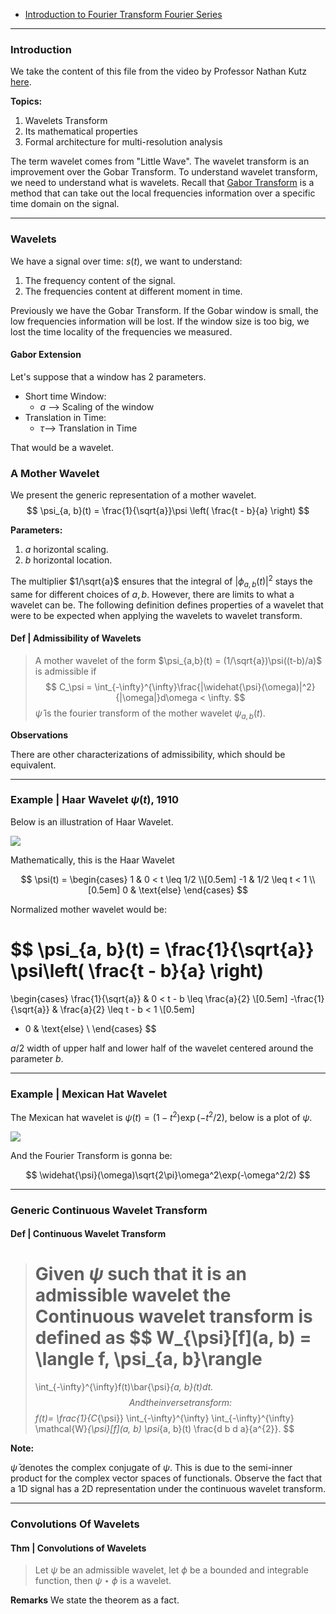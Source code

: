 - [Introduction to Fourier Transform Fourier Series](Introduction%20to%20Fourier%20Transform%20Fourier%20Series.md)

---
### **Introduction**

We take the content of this file from the video by Professor Nathan Kutz [here](https://www.youtube.com/watch?v=ViZYXxuxUKA). 

**Topics:** 
1. Wavelets Transform
2. Its mathematical properties
3. Formal architecture for multi-resolution analysis

The term wavelet comes from "Little Wave". 
The wavelet transform is an improvement over the Gobar Transform. 
To understand wavelet transform, we need to understand what is wavelets. Recall that [Gabor Transform](Gabor%20Transform.md) is a method that can take out the local frequencies information over a specific time domain on the signal. 

---
### **Wavelets**

We have a signal over time: $s(t)$, we want to understand: 
1. The frequency content of the signal. 
2. The frequencies content at different moment in time. 

Previously we have the Gobar Transform. 
If the Gobar window is small, the low frequencies information will be lost.
If the window size is too big, we lost the time locality of the frequencies we measured. 

#### **Gabor Extension**
Let's suppose that a window has 2 parameters. 
- Short time Window: 
	- $a$ --> Scaling of the window
- Translation in Time: 
	- $\tau$--> Translation in Time

That would be a wavelet. 
 
 
### **A Mother Wavelet**

We present the generic representation of a mother wavelet. 
$$
\psi_{a, b}(t) = \frac{1}{\sqrt{a}}\psi
\left( 
\frac{t - b}{a}
\right)
$$


**Parameters:**
1. $a$ horizontal scaling. 
2. $b$ horizontal location.

The multiplier $1/\sqrt{a}$ ensures that the integral of $|\phi_{a,b}(t)|^2$ stays the same for different choices of $a, b$. 
However, there are limits to what a wavelet can be. 
The following definition defines properties of a wavelet that were to be expected when applying the wavelets to wavelet transform. 

#### **Def | Admissibility of Wavelets**
> A mother wavelet of the form $\psi_{a,b}(t) = (1/\sqrt{a})\psi((t-b)/a)$ is admissible if 
> $$
>	C_\psi = 
> 	\int_{-\infty}^{\infty}\frac{|\widehat{\psi}(\omega)|^2}{|\omega|}d\omega < \infty.
> $$
> $\widehat\psi$ is the fourier transform of the mother wavelet $\psi_{a,b}(t)$. 

**Observations**

There are other characterizations of admissibility, which should be equivalent. 

---
### **Example | Haar Wavelet $\psi(t)$, 1910**

Below is an illustration of Haar Wavelet. 

![](https://upload.wikimedia.org/wikipedia/commons/thumb/a/a0/Haar_wavelet.svg/1280px-Haar_wavelet.svg.png?1610063537958=600)


Mathematically, this is the Haar Wavelet
 
$$
	\psi(t) =
	\begin{cases}
		1 & 0 < t \leq  1/2
		\\[0.5em]
		-1 & 1/2 \leq t < 1
		\\[0.5em]
		0 & \text{else}
	\end{cases}
$$

Normalized mother wavelet would be: 

$$
\psi_{a, b}(t) =
\frac{1}{\sqrt{a}}
\psi\left(
\frac{t - b}{a}
\right)
=
\begin{cases}
\frac{1}{\sqrt{a}} & 0 < t - b \leq \frac{a}{2} \\[0.5em] 
-\frac{1}{\sqrt{a}} & \frac{a}{2} \leq t - b < 1 \\[0.5em]
- 0 & \text{else} \\
\end{cases}
$$

$a/2$ width of upper half and lower half of the wavelet centered around the parameter $b$. 




---
### **Example | Mexican Hat Wavelet** 

The Mexican hat wavelet is $\psi(t) = (1 - t^2) \exp(-t^2/2)$, below is a plot of $\psi$. 
	 
![](https://upload.wikimedia.org/wikipedia/commons/thumb/0/08/MexicanHatMathematica.svg/640px-MexicanHatMathematica.svg.png)

And the Fourier Transform is gonna be: 

$$
\widehat{\psi}(\omega)\sqrt{2\pi}\omega^2\exp(-\omega^2/2)
$$

---
### **Generic Continuous Wavelet Transform**

#### **Def | Continuous Wavelet Transform**

> Given $\psi$ such that it is an admissible wavelet the Continuous wavelet transform is defined as
> $$
> 	W_{\psi}[f](a, b) = \langle f, \psi_{a, b}\rangle
> 	=
> 	\int_{-\infty}^{\infty}f(t)\bar{\psi}_{a, b}(t)dt.
> $$
> And the inverse transform:
> $$
> 	f(t)=
> 	\frac{1}{C_{\psi}} \int_{-\infty}^{\infty} 
> 	\int_{-\infty}^{\infty} 
>		\mathcal{W}_{\psi}[f](a, b) \psi_{a, b}(t) \frac{d b d a}{a^{2}}. 
> $$



**Note:** 

$\bar\psi$ denotes the complex conjugate of $\psi$. 
This is due to the semi-inner product for the complex vector spaces of functionals. 
Observe the fact that a 1D signal has a 2D representation under the continuous wavelet transform. 


---
### **Convolutions Of Wavelets**

#### **Thm | Convolutions of Wavelets**
> Let $\psi$ be an admissible wavelet, let $\phi$ be a bounded and integrable function, then $\psi\star\phi$ is a wavelet. 

**Remarks**
We state the theorem as a fact. 